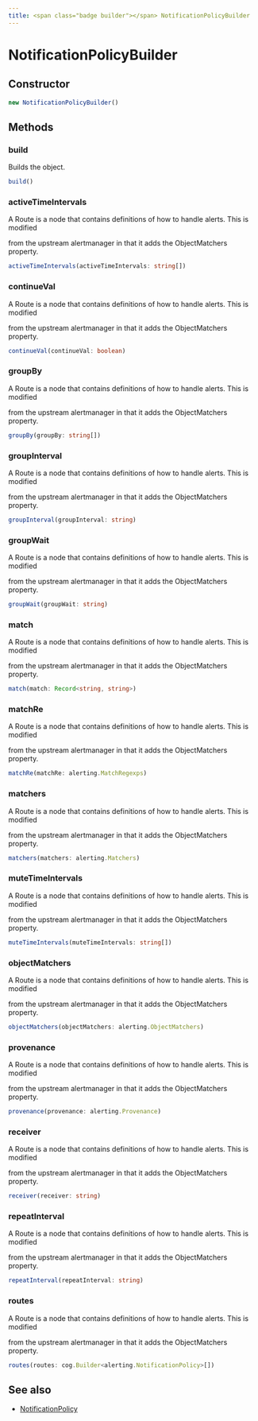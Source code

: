 ```yaml
---
title: <span class="badge builder"></span> NotificationPolicyBuilder
---
```

# <span class="badge builder"></span> NotificationPolicyBuilder

## Constructor

```typescript
new NotificationPolicyBuilder()
```
## Methods

### <span class="badge object-method"></span> build

Builds the object.

```typescript
build()
```

### <span class="badge object-method"></span> activeTimeIntervals

A Route is a node that contains definitions of how to handle alerts. This is modified

from the upstream alertmanager in that it adds the ObjectMatchers property.

```typescript
activeTimeIntervals(activeTimeIntervals: string[])
```

### <span class="badge object-method"></span> continueVal

A Route is a node that contains definitions of how to handle alerts. This is modified

from the upstream alertmanager in that it adds the ObjectMatchers property.

```typescript
continueVal(continueVal: boolean)
```

### <span class="badge object-method"></span> groupBy

A Route is a node that contains definitions of how to handle alerts. This is modified

from the upstream alertmanager in that it adds the ObjectMatchers property.

```typescript
groupBy(groupBy: string[])
```

### <span class="badge object-method"></span> groupInterval

A Route is a node that contains definitions of how to handle alerts. This is modified

from the upstream alertmanager in that it adds the ObjectMatchers property.

```typescript
groupInterval(groupInterval: string)
```

### <span class="badge object-method"></span> groupWait

A Route is a node that contains definitions of how to handle alerts. This is modified

from the upstream alertmanager in that it adds the ObjectMatchers property.

```typescript
groupWait(groupWait: string)
```

### <span class="badge object-method"></span> match

A Route is a node that contains definitions of how to handle alerts. This is modified

from the upstream alertmanager in that it adds the ObjectMatchers property.

```typescript
match(match: Record<string, string>)
```

### <span class="badge object-method"></span> matchRe

A Route is a node that contains definitions of how to handle alerts. This is modified

from the upstream alertmanager in that it adds the ObjectMatchers property.

```typescript
matchRe(matchRe: alerting.MatchRegexps)
```

### <span class="badge object-method"></span> matchers

A Route is a node that contains definitions of how to handle alerts. This is modified

from the upstream alertmanager in that it adds the ObjectMatchers property.

```typescript
matchers(matchers: alerting.Matchers)
```

### <span class="badge object-method"></span> muteTimeIntervals

A Route is a node that contains definitions of how to handle alerts. This is modified

from the upstream alertmanager in that it adds the ObjectMatchers property.

```typescript
muteTimeIntervals(muteTimeIntervals: string[])
```

### <span class="badge object-method"></span> objectMatchers

A Route is a node that contains definitions of how to handle alerts. This is modified

from the upstream alertmanager in that it adds the ObjectMatchers property.

```typescript
objectMatchers(objectMatchers: alerting.ObjectMatchers)
```

### <span class="badge object-method"></span> provenance

A Route is a node that contains definitions of how to handle alerts. This is modified

from the upstream alertmanager in that it adds the ObjectMatchers property.

```typescript
provenance(provenance: alerting.Provenance)
```

### <span class="badge object-method"></span> receiver

A Route is a node that contains definitions of how to handle alerts. This is modified

from the upstream alertmanager in that it adds the ObjectMatchers property.

```typescript
receiver(receiver: string)
```

### <span class="badge object-method"></span> repeatInterval

A Route is a node that contains definitions of how to handle alerts. This is modified

from the upstream alertmanager in that it adds the ObjectMatchers property.

```typescript
repeatInterval(repeatInterval: string)
```

### <span class="badge object-method"></span> routes

A Route is a node that contains definitions of how to handle alerts. This is modified

from the upstream alertmanager in that it adds the ObjectMatchers property.

```typescript
routes(routes: cog.Builder<alerting.NotificationPolicy>[])
```

## See also

 * <span class="badge object-type-interface"></span> [NotificationPolicy](./object-NotificationPolicy.md)
